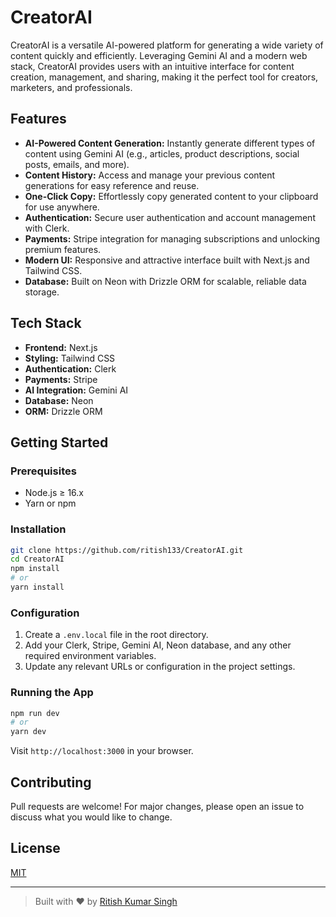 # CreatorAI

CreatorAI is a versatile AI-powered platform for generating a wide variety of content quickly and efficiently. Leveraging Gemini AI and a modern web stack, CreatorAI provides users with an intuitive interface for content creation, management, and sharing, making it the perfect tool for creators, marketers, and professionals.

## Features

- **AI-Powered Content Generation:** Instantly generate different types of content using Gemini AI (e.g., articles, product descriptions, social posts, emails, and more).
- **Content History:** Access and manage your previous content generations for easy reference and reuse.
- **One-Click Copy:** Effortlessly copy generated content to your clipboard for use anywhere.
- **Authentication:** Secure user authentication and account management with Clerk.
- **Payments:** Stripe integration for managing subscriptions and unlocking premium features.
- **Modern UI:** Responsive and attractive interface built with Next.js and Tailwind CSS.
- **Database:** Built on Neon with Drizzle ORM for scalable, reliable data storage.

## Tech Stack

- **Frontend:** Next.js
- **Styling:** Tailwind CSS
- **Authentication:** Clerk
- **Payments:** Stripe
- **AI Integration:** Gemini AI
- **Database:** Neon
- **ORM:** Drizzle ORM

## Getting Started

### Prerequisites

- Node.js ≥ 16.x
- Yarn or npm

### Installation

```bash
git clone https://github.com/ritish133/CreatorAI.git
cd CreatorAI
npm install
# or
yarn install
```

### Configuration

1. Create a `.env.local` file in the root directory.
2. Add your Clerk, Stripe, Gemini AI, Neon database, and any other required environment variables.
3. Update any relevant URLs or configuration in the project settings.

### Running the App

```bash
npm run dev
# or
yarn dev
```
Visit `http://localhost:3000` in your browser.

## Contributing

Pull requests are welcome! For major changes, please open an issue to discuss what you would like to change.

## License

[MIT](LICENSE)

---

> Built with ❤️ by [Ritish Kumar Singh](https://github.com/ritish133)
